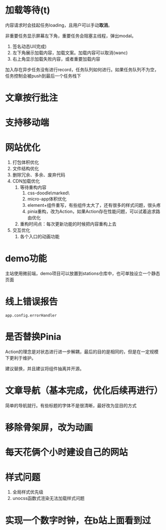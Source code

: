 # 加载等待(t)

内容请求时会挂起任务loading，且用户可以手动**取消**。

非重要任务显示屏幕左下角，重要任务会阻塞主线程，弹出modal。

1. 签名动态UI(完成)
2. 左下角展示加载内容，加载文案。加载内容可以取消(wanc)
3. 右上角显示加载失败内容，或者重要加载内容

加入存在异步任务没有进行record，任务队列如何进行。如果任务队列不为空，任务控制会被push到最后一个任务栈下

# 文章按行批注

# 支持移动端

# 网站优化

1. 打包体积优化
2. 文件结构优化
3. 删除冗余、多余、废弃代码
4. CDN加载优化
   1. 等待重构内容
      1. css-doodle\marked\
      2. micro-app体积优化
      3. element+组件重写，有些组件太大了，还有很多的样式问题，很头疼
      4. pinia重构，改为Action，如果Action存在性能问题，可以试着追求路由优化
   2. 重构时间点：每次更新功能的时候把内容重构上去
5. 交互优化
   1. 各个入口的动画功能

# demo功能

主站使用微前端，demo项目可以放置到stations仓库中，也可单独设立一个静态页面

# 线上错误报告

`app.config.errorHandler`

# 是否替换Pinia

Action的理念是对状态进行进一步解耦，最后的目的是相同的，但是在一定规模下更利于维护。

建议替换，并且建议将组件抽离并开源。

# 文章导航（基本完成，优化后续再进行）

简单的导航就行。有些标题的字体不是很清晰，最好改为显目的方式

# 移除骨架屏，改为动画

# 每天花俩个小时建设自己的网站

# 样式问题
1. 全局样式优先级
2. unocss函数式渲染无法加载样式问题

# 实现一个数字时钟，在b站上面看到过